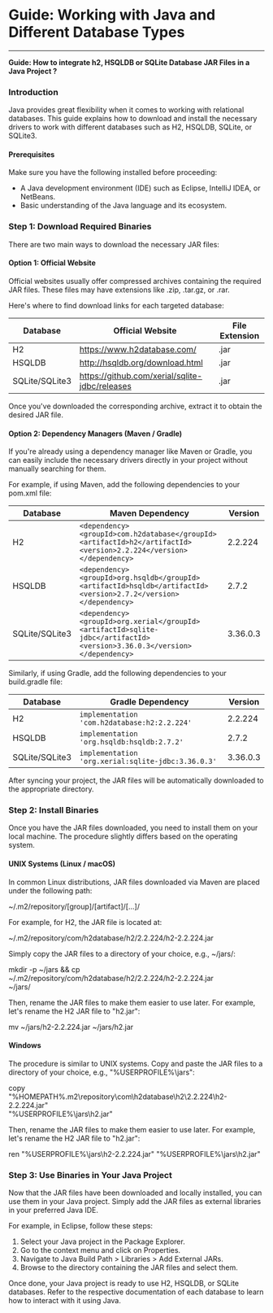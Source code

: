 # Guide: Working with Java and Different Database Types
----------------------------------------------------------------------

**Guide: How to integrate h2, HSQLDB or SQLite Database JAR Files in a Java Project ?**

### Introduction

Java provides great flexibility when it comes to working with relational databases. This guide explains how to download and install the necessary drivers to work with different databases such as H2, HSQLDB, SQLite, or SQLite3.

#### Prerequisites

Make sure you have the following installed before proceeding:

* A Java development environment (IDE) such as Eclipse, IntelliJ IDEA, or NetBeans.
* Basic understanding of the Java language and its ecosystem.

### Step 1: Download Required Binaries

There are two main ways to download the necessary JAR files:

#### Option 1: Official Website

Official websites usually offer compressed archives containing the required JAR files. These files may have extensions like .zip, .tar.gz, or .rar.

Here's where to find download links for each targeted database:

| Database | Official Website | File Extension |
|---|---|---|
| H2 | <https://www.h2database.com/> | .jar |
| HSQLDB | <http://hsqldb.org/download.html> | .jar |
| SQLite/SQLite3 | <https://github.com/xerial/sqlite-jdbc/releases> | .jar |

Once you've downloaded the corresponding archive, extract it to obtain the desired JAR file.

#### Option 2: Dependency Managers (Maven / Gradle)

If you're already using a dependency manager like Maven or Gradle, you can easily include the necessary drivers directly in your project without manually searching for them.

For example, if using Maven, add the following dependencies to your pom.xml file:

| Database | Maven Dependency | Version |
|---|---|---|
| H2 | `<dependency><groupId>com.h2database</groupId><artifactId>h2</artifactId><version>2.2.224</version></dependency>` | 2.2.224 |
| HSQLDB | `<dependency><groupId>org.hsqldb</groupId><artifactId>hsqldb</artifactId><version>2.7.2</version></dependency>` | 2.7.2 |
| SQLite/SQLite3 | `<dependency><groupId>org.xerial</groupId><artifactId>sqlite-jdbc</artifactId><version>3.36.0.3</version></dependency>` | 3.36.0.3 |

Similarly, if using Gradle, add the following dependencies to your build.gradle file:

| Database | Gradle Dependency | Version |
|---|---|---|
| H2 | `implementation 'com.h2database:h2:2.2.224'` | 2.2.224 |
| HSQLDB | `implementation 'org.hsqldb:hsqldb:2.7.2'` | 2.7.2 |
| SQLite/SQLite3 | `implementation 'org.xerial:sqlite-jdbc:3.36.0.3'` | 3.36.0.3 |

After syncing your project, the JAR files will be automatically downloaded to the appropriate directory.

### Step 2: Install Binaries

Once you have the JAR files downloaded, you need to install them on your local machine. The procedure slightly differs based on the operating system.

#### UNIX Systems (Linux / macOS)

In common Linux distributions, JAR files downloaded via Maven are placed under the following path:

~/.m2/repository/\[group\]/\[artifact\]/[...]/

For example, for H2, the JAR file is located at:

~/.m2/repository/com/h2database/h2/2.2.224/h2-2.2.224.jar

Simply copy the JAR files to a directory of your choice, e.g., ~/jars/:

mkdir -p ~/jars && cp \
~/.m2/repository/com/h2database/h2/2.2.224/h2-2.2.224.jar \
~/jars/

Then, rename the JAR files to make them easier to use later. For example, let's rename the H2 JAR file to "h2.jar":

mv ~/jars/h2-2.2.224.jar ~/jars/h2.jar

#### Windows

The procedure is similar to UNIX systems. Copy and paste the JAR files to a directory of your choice, e.g., "%USERPROFILE%\jars\":

copy \
"%HOMEPATH%.m2\repository\com\h2database\h2\2.2.224\h2-2.2.224.jar" \
"%USERPROFILE%\jars\h2.jar"

Then, rename the JAR files to make them easier to use later. For example, let's rename the H2 JAR file to "h2.jar":

ren "%USERPROFILE%\jars\h2-2.2.224.jar" "%USERPROFILE%\jars\h2.jar"

### Step 3: Use Binaries in Your Java Project

Now that the JAR files have been downloaded and locally installed, you can use them in your Java project. Simply add the JAR files as external libraries in your preferred Java IDE.

For example, in Eclipse, follow these steps:

1. Select your Java project in the Package Explorer.
2. Go to the context menu and click on Properties.
3. Navigate to Java Build Path > Libraries > Add External JARs.
4. Browse to the directory containing the JAR files and select them.

Once done, your Java project is ready to use H2, HSQLDB, or SQLite databases. Refer to the respective documentation of each database to learn how to interact with it using Java.
